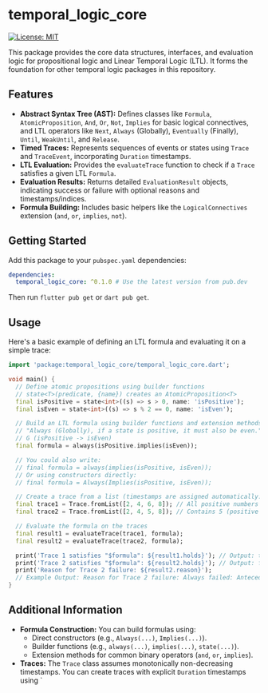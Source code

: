 # temporal_logic_core

[![License: MIT](https://img.shields.io/badge/License-MIT-yellow.svg)](https://opensource.org/licenses/MIT)
<!-- [![pub package](https://img.shields.io/pub/v/temporal_logic_core.svg)](https://pub.dev/packages/temporal_logic_core) -->
<!-- [![Build Status](...)](...) -->

This package provides the core data structures, interfaces, and evaluation logic for propositional logic and Linear Temporal Logic (LTL). It forms the foundation for other temporal logic packages in this repository.

## Features

* **Abstract Syntax Tree (AST):** Defines classes like `Formula`, `AtomicProposition`, `And`, `Or`, `Not`, `Implies` for basic logical connectives, and LTL operators like `Next`, `Always` (Globally), `Eventually` (Finally), `Until`, `WeakUntil`, and `Release`.
* **Timed Traces:** Represents sequences of events or states using `Trace` and `TraceEvent`, incorporating `Duration` timestamps.
* **LTL Evaluation:** Provides the `evaluateTrace` function to check if a `Trace` satisfies a given LTL `Formula`.
* **Evaluation Results:** Returns detailed `EvaluationResult` objects, indicating success or failure with optional reasons and timestamps/indices.
* **Formula Building:** Includes basic helpers like the `LogicalConnectives` extension (`and`, `or`, `implies`, `not`).

## Getting Started

Add this package to your `pubspec.yaml` dependencies:

```yaml
dependencies:
  temporal_logic_core: ^0.1.0 # Use the latest version from pub.dev
```

Then run `flutter pub get` or `dart pub get`.

## Usage

Here's a basic example of defining an LTL formula and evaluating it on a simple trace:

```dart
import 'package:temporal_logic_core/temporal_logic_core.dart';

void main() {
  // Define atomic propositions using builder functions
  // state<T>(predicate, {name}) creates an AtomicProposition<T>
  final isPositive = state<int>((s) => s > 0, name: 'isPositive');
  final isEven = state<int>((s) => s % 2 == 0, name: 'isEven');

  // Build an LTL formula using builder functions and extension methods:
  // "Always (Globally), if a state is positive, it must also be even."
  // G (isPositive -> isEven)
  final formula = always(isPositive.implies(isEven));

  // You could also write:
  // final formula = always(implies(isPositive, isEven));
  // Or using constructors directly:
  // final formula = Always(Implies(isPositive, isEven));

  // Create a trace from a list (timestamps are assigned automatically: 0ms, 1ms, ...)
  final trace1 = Trace.fromList([2, 4, 6, 8]); // All positive numbers are even
  final trace2 = Trace.fromList([2, 4, 5, 8]); // Contains 5 (positive but not even)

  // Evaluate the formula on the traces
  final result1 = evaluateTrace(trace1, formula);
  final result2 = evaluateTrace(trace2, formula);

  print('Trace 1 satisfies "$formula": ${result1.holds}'); // Output: true
  print('Trace 2 satisfies "$formula": ${result2.holds}'); // Output: false
  print('Reason for Trace 2 failure: ${result2.reason}');
  // Example Output: Reason for Trace 2 failure: Always failed: Antecedent held but consequent failed: isEven failed at index 2
}

```

## Additional Information

* **Formula Construction:** You can build formulas using:
  * Direct constructors (e.g., `Always(...)`, `Implies(...)`).
  * Builder functions (e.g., `always(...)`, `implies(...)`, `state(...)`).
  * Extension methods for common binary operators (`and`, `or`, `implies`).
* **Traces:** The `Trace` class assumes monotonically non-decreasing timestamps. You can create traces with explicit `Duration` timestamps using `
